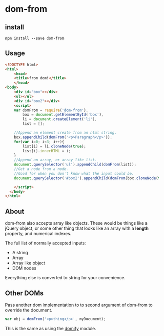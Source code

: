 dom-from
========

install
-------

`npm install --save dom-from`

Usage
-----

```html
<!DOCTYPE html>
<html>
    <head>
    <title>from dom!</title>
    </head>
<body>
    <div id="box"></div>
    <ul></ul>
    <div id="box2"></div>
    <script>
    var domFrom = require('dom-from'),
        box = document.getElementById('box'),
        li = document.createElement('li'),
        list = [];

    //Append an element create from an html string.
    box.appendChild(domFrom('<p>Paragraph</p>'));
    for(var i=0; i<3; i++){
        list[i] = li.cloneNode(true);
        list[i].innerHTML = i;
    }
    //Append an array, or array like list.
    document.querySelector('ul').appendChild(domFrom(list));
    //Get a node from a node.
    //Good for when you don't know what the input could be.
    document.querySelector('#box2').appendChild(domFrom(box.cloneNode(true)));

    </script>
  </body>
</html>
```

About
-----

dom-from also accepts array like objects. These would be things like a jQuery object, or some other thing that looks like an array with a **length** property, and numerical indexes.

The full list of normally accepted inputs:

-	A string
-	Array
-	Array like object
-	DOM nodes

Everything else is converted to string for your convenience.

Other DOMs
----------

Pass another dom implementation to to second argument of dom-from to override the document.

```javascript
var obj = domFrom('<p>thing</p>', myDocument);
```

This is the same as using the [domify](https://www.npmjs.com/package/domify) module.
